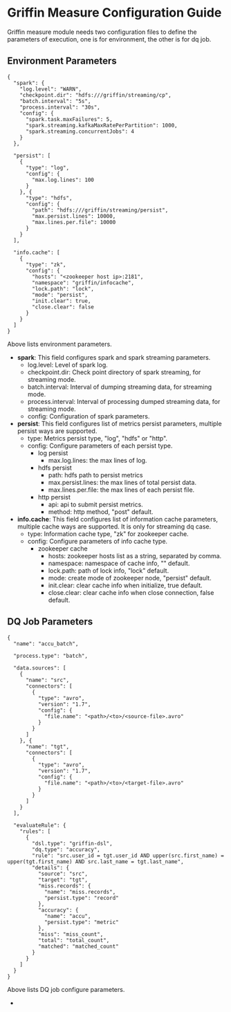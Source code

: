 <!--
Licensed to the Apache Software Foundation (ASF) under one
or more contributor license agreements.  See the NOTICE file
distributed with this work for additional information
regarding copyright ownership.  The ASF licenses this file
to you under the Apache License, Version 2.0 (the
"License"); you may not use this file except in compliance
with the License.  You may obtain a copy of the License at

  http://www.apache.org/licenses/LICENSE-2.0

Unless required by applicable law or agreed to in writing,
software distributed under the License is distributed on an
"AS IS" BASIS, WITHOUT WARRANTIES OR CONDITIONS OF ANY
KIND, either express or implied.  See the License for the
specific language governing permissions and limitations
under the License.
-->

# Griffin Measure Configuration Guide
Griffin measure module needs two configuration files to define the parameters of execution, one is for environment, the other is for dq job.

## Environment Parameters
```
{
  "spark": {
    "log.level": "WARN",
    "checkpoint.dir": "hdfs:///griffin/streaming/cp",
    "batch.interval": "5s",
    "process.interval": "30s",
    "config": {
      "spark.task.maxFailures": 5,
      "spark.streaming.kafkaMaxRatePerPartition": 1000,
      "spark.streaming.concurrentJobs": 4
    }
  },

  "persist": [
    {
      "type": "log",
      "config": {
        "max.log.lines": 100
      }
    }, {
      "type": "hdfs",
      "config": {
        "path": "hdfs:///griffin/streaming/persist",
        "max.persist.lines": 10000,
        "max.lines.per.file": 10000
      }
    }
  ],

  "info.cache": [
    {
      "type": "zk",
      "config": {
        "hosts": "<zookeeper host ip>:2181",
        "namespace": "griffin/infocache",
        "lock.path": "lock",
        "mode": "persist",
        "init.clear": true,
        "close.clear": false
      }
    }
  ]
}
```
Above lists environment parameters.  

- **spark**: This field configures spark and spark streaming parameters.  
	+ log.level: Level of spark log.
	+ checkpoint.dir: Check point directory of spark streaming, for streaming mode.
	+ batch.interval: Interval of dumping streaming data, for streaming mode.
	+ process.interval: Interval of processing dumped streaming data, for streaming mode.
	+ config: Configuration of spark parameters.
- **persist**: This field configures list of metrics persist parameters, multiple persist ways are supported.
	+ type: Metrics persist type, "log", "hdfs" or "http".
	+ config: Configure parameters of each persist type.
		* log persist
			- max.log.lines: the max lines of log.
		* hdfs persist
			- path: hdfs path to persist metrics
			- max.persist.lines: the max lines of total persist data.
			- max.lines.per.file: the max lines of each persist file.
		* http persist
			- api: api to submit persist metrics.
			- method: http method, "post" default.
- **info.cache**: This field configures list of information cache parameters, multiple cache ways are supported. It is only for streaming dq case.
	+ type: Information cache type, "zk" for zookeeper cache.
	+ config: Configure parameters of info cache type.
		* zookeeper cache
			- hosts: zookeeper hosts list as a string, separated by comma.
			- namespace: namespace of cache info, "" default.
			- lock.path: path of lock info, "lock" default.
			- mode: create mode of zookeeper node, "persist" default.
			- init.clear: clear cache info when initialize, true default.
			- close.clear: clear cache info when close connection, false default.


## DQ Job Parameters
```
{
  "name": "accu_batch",

  "process.type": "batch",

  "data.sources": [
    {
      "name": "src",
      "connectors": [
        {
          "type": "avro",
          "version": "1.7",
          "config": {
            "file.name": "<path>/<to>/<source-file>.avro"
          }
        }
      ]
    }, {
      "name": "tgt",
      "connectors": [
        {
          "type": "avro",
          "version": "1.7",
          "config": {
            "file.name": "<path>/<to>/<target-file>.avro"
          }
        }
      ]
    }
  ],

  "evaluateRule": {
    "rules": [
      {
        "dsl.type": "griffin-dsl",
        "dq.type": "accuracy",
        "rule": "src.user_id = tgt.user_id AND upper(src.first_name) = upper(tgt.first_name) AND src.last_name = tgt.last_name",
        "details": {
          "source": "src",
          "target": "tgt",
          "miss.records": {
            "name": "miss.records",
            "persist.type": "record"
          },
          "accuracy": {
            "name": "accu",
            "persist.type": "metric"
          },
          "miss": "miss_count",
          "total": "total_count",
          "matched": "matched_count"
        }
      }
    ]
  }
}
```
Above lists DQ job configure parameters.  

- 
